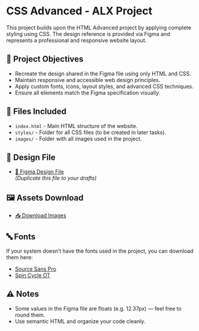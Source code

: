# CSS Advanced - ALX Project

This project builds upon the HTML Advanced project by applying complete styling using CSS. The design reference is provided via Figma and represents a professional and responsive website layout.

## 📄 Project Objectives

- Recreate the design shared in the Figma file using only HTML and CSS.
- Maintain responsive and accessible web design principles.
- Apply custom fonts, icons, layout styles, and advanced CSS techniques.
- Ensure all elements match the Figma specification visually.

## 📁 Files Included

- `index.html` - Main HTML structure of the website.
- `styles/` - Folder for all CSS files (to be created in later tasks).
- `images/` - Folder with all images used in the project.

## 🎨 Design File

- [🔗 Figma Design File](https://www.figma.com/file/example-figma-link)  
  *(Duplicate this file to your drafts)*

## 🖼️ Assets Download

- [📥 Download Images](https://example.com/images.zip)

## 🔤 Fonts

If your system doesn’t have the fonts used in the project, you can download them here:

- [Source Sans Pro](https://fonts.google.com/specimen/Source+Sans+Pro)
- [Spin Cycle OT](https://www.myfonts.com/fonts/typodermic/spin-cycle-ot/)

## ⚠️ Notes

- Some values in the Figma file are floats (e.g. 12.37px) — feel free to round them.
- Use semantic HTML and organize your code cleanly.
